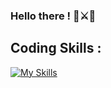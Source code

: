 ### Hello there ! 🥋⚔️🌌

## Coding Skills : 

[![My Skills](https://skillicons.dev/icons?i=js,html,css,nextjs)](https://skillicons.dev)

